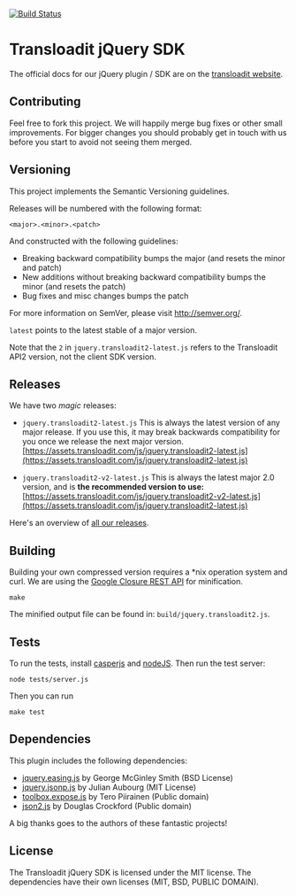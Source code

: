 [![Build Status](https://travis-ci.org/transloadit/jquery-sdk.svg)](https://travis-ci.org/transloadit/jquery-sdk)

# Transloadit jQuery SDK

The official docs for our jQuery plugin / SDK are on the
[transloadit website](http://transloadit.com/docs/jquery-plugin).

## Contributing

Feel free to fork this project. We will happily merge bug fixes or other small
improvements. For bigger changes you should probably get in touch with us
before you start to avoid not seeing them merged.

## Versioning

This project implements the Semantic Versioning guidelines.

Releases will be numbered with the following format:

`<major>.<minor>.<patch>`

And constructed with the following guidelines:

* Breaking backward compatibility bumps the major (and resets the minor and patch)
* New additions without breaking backward compatibility bumps the minor (and resets the patch)
* Bug fixes and misc changes bumps the patch

For more information on SemVer, please visit http://semver.org/.

`latest` points to the latest stable of a major version.

Note that the `2` in `jquery.transloadit2-latest.js` refers to the Transloadit
API2 version, not the client SDK version.

## Releases

We have two *magic* releases:

 - `jquery.transloadit2-latest.js`
   This is always the latest version of any major release. If you use this, it may break backwards compatibility for you once we release the next major version. [https://assets.transloadit.com/js/jquery.transloadit2-latest.js](https://assets.transloadit.com/js/jquery.transloadit2-latest.js)

 - `jquery.transloadit2-v2-latest.js`
   This is always the latest major 2.0 version, and is **the recommended version to use:** [https://assets.transloadit.com/js/jquery.transloadit2-v2-latest.js](https://assets.transloadit.com/js/jquery.transloadit2-latest.js)

Here's an overview of [all our releases](https://github.com/transloadit/jquery-sdk/releases).

## Building

Building your own compressed version requires a *nix operation system and curl.
We are using the [Google Closure REST API](http://code.google.com/closure/compiler/docs/gettingstarted_api.html)
for minification.

    make

The minified output file can be found in: `build/jquery.transloadit2.js`.

## Tests

To run the tests, install [casperjs](http://casperjs.org/) and [nodeJS](http://nodejs.org). Then run the test server:

```
node tests/server.js
```

Then you can run

```
make test
```

## Dependencies

This plugin includes the following dependencies:

* [jquery.easing.js](http://gsgd.co.uk/sandbox/jquery/easing/) by George McGinley Smith (BSD License)
* [jquery.jsonp.js](http://code.google.com/p/jquery-jsonp/) by Julian Aubourg (MIT License)
* [toolbox.expose.js](http://flowplayer.org/tools/toolbox/expose.html) by Tero Piirainen (Public domain)
* [json2.js](http://www.json.org/json2.js) by Douglas Crockford (Public domain)

A big thanks goes to the authors of these fantastic projects!

## License

The Transloadit jQuery SDK is licensed under the MIT license. The dependencies
have their own licenses (MIT, BSD, PUBLIC DOMAIN).
